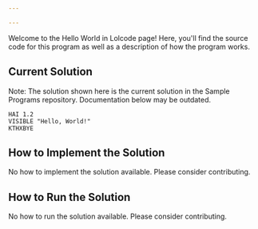 ```yaml
---

---
```


Welcome to the Hello World in Lolcode page! Here, you'll find the source code for this program as well as a description of how the program works.

## Current Solution

Note: The solution shown here is the current solution in the Sample Programs repository. Documentation below may be outdated.

```Lolcode
HAI 1.2
VISIBLE "Hello, World!"
KTHXBYE

```

## How to Implement the Solution

No how to implement the solution available. Please consider contributing.

## How to Run the Solution

No how to run the solution available. Please consider contributing.